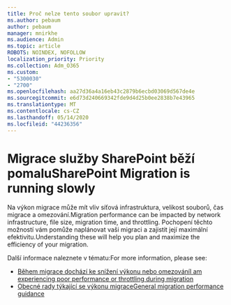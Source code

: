 ```yaml
---
title: Proč nelze tento soubor upravit?
ms.author: pebaum
author: pebaum
manager: mnirkhe
ms.audience: Admin
ms.topic: article
ROBOTS: NOINDEX, NOFOLLOW
localization_priority: Priority
ms.collection: Adm_O365
ms.custom:
- "5300030"
- "2700"
ms.openlocfilehash: aa27d36a4a16eb43c2879b6ecbd03069d567de4e
ms.sourcegitcommit: e6d73d240669342fde9d4d25b0ee2838b7e43965
ms.translationtype: MT
ms.contentlocale: cs-CZ
ms.lasthandoff: 05/14/2020
ms.locfileid: "44236356"
---
```

# <a name="sharepoint-migration-is-running-slowly"></a><span data-ttu-id="d9ef9-102">Migrace služby SharePoint běží pomalu</span><span class="sxs-lookup"><span data-stu-id="d9ef9-102">SharePoint Migration is running slowly</span></span>

<span data-ttu-id="d9ef9-103">Na výkon migrace může mít vliv síťová infrastruktura, velikost souborů, čas migrace a omezování.</span><span class="sxs-lookup"><span data-stu-id="d9ef9-103">Migration performance can be impacted by network infrastructure, file size, migration time, and throttling.</span></span> <span data-ttu-id="d9ef9-104">Pochopení těchto možností vám pomůže naplánovat vaši migraci a zajistit její maximální efektivitu.</span><span class="sxs-lookup"><span data-stu-id="d9ef9-104">Understanding these will help you plan and maximize the efficiency of your migration.</span></span>

<span data-ttu-id="d9ef9-105">Další informace naleznete v tématu:</span><span class="sxs-lookup"><span data-stu-id="d9ef9-105">For more information, please see:</span></span>

- [<span data-ttu-id="d9ef9-106">Během migrace dochází ke snížení výkonu nebo omezování</span><span class="sxs-lookup"><span data-stu-id="d9ef9-106">I am experiencing poor performance or throttling during migration</span></span>](https://docs.microsoft.com/sharepointmigration/sharepoint-online-and-onedrive-migration-speed#faq-and-troubleshooting)
- [<span data-ttu-id="d9ef9-107">Obecné rady týkající se výkonu migrace</span><span class="sxs-lookup"><span data-stu-id="d9ef9-107">General migration performance guidance</span></span>](https://docs.microsoft.com/sharepointmigration/sharepoint-online-and-onedrive-migration-speed)
